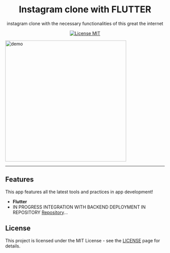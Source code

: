 <h1 align="center">

<br>
Instagram clone with FLUTTER
</h1>

<p align="center">instagram clone with the necessary functionalities of this great the internet</p>

<p align="center">
  <a href="https://opensource.org/licenses/MIT">
    <img src="https://img.shields.io/badge/License-MIT-blue.svg" alt="License MIT">
  </a>
</p>

[//]: # "Add your gifs/images here:"

<div>
  <img src="./.github/instadesign.gif" alt="demo" width="382">
</div>

<hr />

## Features

[//]: # "Add the features of your project here:"

This app features all the latest tools and practices in app development!

- **Flutter**
- IN PROGRESS INTEGRATION WITH BACKEND DEPLOYMENT IN REPOSITORY [Repository](https://github.com/bzapata95/instagram-clone)...

## License

This project is licensed under the MIT License - see the [LICENSE](https://opensource.org/licenses/MIT) page for details.
